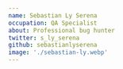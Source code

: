 ```yaml
---
name: Sebastian Ly Serena
occupation: QA Specialist
about: Professional bug hunter
twitter: s_ly_serena
github: sebastianlyserena
image: './sebastian-ly.webp'
---
```

